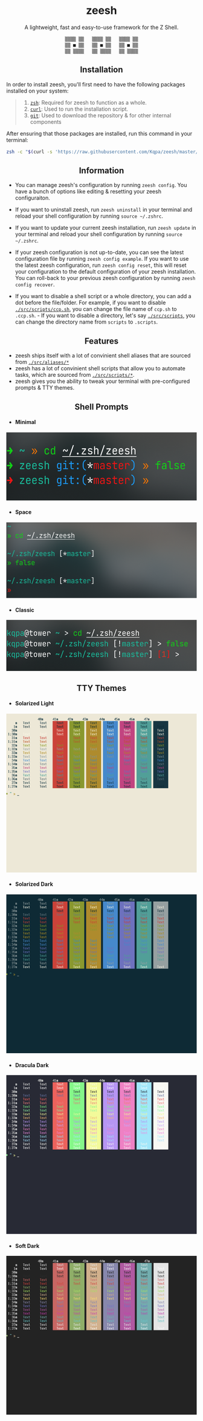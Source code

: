 <div align="center">

# **zeesh**

A lightweight, fast and easy-to-use framework for the Z Shell.

```
▒▒▒▒ ▒▒   ▒▒▒▒ ▒▒   ▒▒▒▒ ▒▒
▒▒ ■ ▒▒   ▒▒ ■ ▒▒   ▒▒ ■ ▒▒
▒▒ ▒▒▒▒   ▒▒ ▒▒▒▒   ▒▒ ▒▒▒▒
```
## Installation

</div>

In order to install zeesh, you'll first need to have the following packages installed on your system:

> 1. [`zsh`](https://zsh.org/): Required for zeesh to function as a whole.
> 2. [`curl`](https://curl.se/): Used to run the installation script.
> 3. [`git`](https://git-scm.com/): Used to download the repository & for other internal components

After ensuring that those packages are installed, run this command in your terminal:

<div align="center">

```sh
zsh -c "$(curl -s 'https://raw.githubusercontent.com/Kqpa/zeesh/master/.install.sh')"
```
## Information

</div>

- You can manage zeesh's configuration by running `zeesh config`. You have a bunch of options like editing & resetting your zeesh configuraiton.

- If you want to uninstall zeesh, run `zeesh uninstall` in your terminal and reload your shell configuration by running `source ~/.zshrc`.

- If you want to update your current zeesh installation, run `zeesh update` in your terminal and reload your shell configuration by running `source ~/.zshrc`.

- If your zeesh configuration is not up-to-date, you can see the latest configuration file by running `zeesh config example`. If you want to use the latest zeesh configuration, run `zeesh config reset`, this will reset your configuration to the default configuration of your zeesh installation. You can roll-back to your previous zeesh configuration by running `zeesh config recover`.

- If you want to disable a shell script or a whole directory, you can add a dot before the file/folder. For example, if you want to disable [`./src/scripts/ccp.sh`](./src/scripts/ccp.sh), you can change the file name of `ccp.sh` to `.ccp.sh`. - If you want to disable a directory, let's say [`./src/scripts`](./src/scripts), you can change the directory name from `scripts` to `.scripts`.

<div align="center">

## Features

</div>

- zeesh ships itself with a lot of convinient shell aliases that are sourced from [`./src/aliases/*`](./src/aliases)
- zeesh has a lot of convinient shell scripts that allow you to automate tasks, which are sourced from [`./src/scripts/*`](./src/scripts).
- zeesh gives you the ability to tweak your terminal with pre-configured prompts & TTY themes.

<div align="center">

## Shell Prompts

</div>

- #### **Minimal**

<kbd>
  <img src="./.assets/themes/prompts/minimal.png" width="540" height="180">
</kbd>

- #### **Space**

<kbd>
  <img src="./.assets/themes/prompts/space.png" width="540" height="200">
</kbd>

- #### **Classic**

<kbd>
  <img src="./.assets/themes/prompts/classic.png" width="540" height="135">
</kbd>

<div align="center">

## TTY Themes

</div>

- #### **Solarized Light**

<kbd>
  <img src="./.assets/themes/tty/solarized-light.png" width="540" height="420">
</kbd>

- #### **Solarized Dark**

<kbd>
  <img src="./.assets/themes/tty/solarized-dark.png" width="540" height="420">
</kbd>

- #### **Dracula Dark**

<kbd>
  <img src="./.assets/themes/tty/dracula-dark.png" width="540" height="420">
</kbd>

- #### **Soft Dark**

<kbd>
  <img src="./.assets/themes/tty/soft-dark.png" width="540" height="420">
</kbd>
